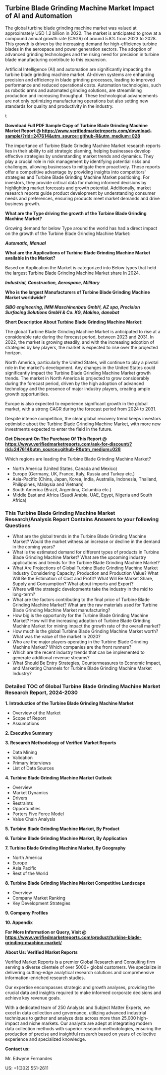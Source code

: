 <h2>Turbine Blade Grinding Machine Market Impact of AI and Automation</h2><p>The global turbine blade grinding machine market was valued at approximately USD 1.2 billion in 2022. The market is anticipated to grow at a compound annual growth rate (CAGR) of around 5.8% from 2023 to 2028. This growth is driven by the increasing demand for high-efficiency turbine blades in the aerospace and power generation sectors. The adoption of advanced grinding technologies and the rising need for precision in turbine blade manufacturing contribute to this expansion.</p><p>Artificial Intelligence (AI) and automation are significantly impacting the turbine blade grinding machine market. AI-driven systems are enhancing precision and efficiency in blade grinding processes, leading to improved performance and reduced operational costs. Automation technologies, such as robotic arms and automated grinding solutions, are streamlining production and increasing throughput. These technological advancements are not only optimizing manufacturing operations but also setting new standards for quality and productivity in the industry.</p>t</p><p id="" class=""><strong>Download Full PDF Sample Copy of Turbine Blade Grinding Machine Market Report @ <a href="https://www.verifiedmarketreports.com/download-sample/?rid=247614&utm_source=github-R&utm_medium=028" target="_blank">https://www.verifiedmarketreports.com/download-sample/?rid=247614&utm_source=github-R&utm_medium=028</a></strong></p><p>The importance of&nbsp;Turbine Blade Grinding Machine Market research reports lies in their ability to aid strategic planning, helping businesses develop effective strategies by understanding market trends and dynamics. They play a crucial role in risk management by identifying potential risks and challenges, allowing businesses to mitigate them proactively. These reports offer a competitive advantage by providing insights into competitors' strategies and Turbine Blade Grinding Machine Market positioning. For investors, they provide critical data for making informed decisions by highlighting market forecasts and growth potential. Additionally, market research reports guide product development by understanding consumer needs and preferences, ensuring products meet market demands and drive business growth.</p><p><strong>What are the&nbsp;Type driving the growth of the Turbine Blade Grinding Machine Market?</strong></p><p id="" class="">Growing demand for below Type around the world has had a direct impact on the growth of the Turbine Blade Grinding Machine Market:</p><em><strong>Automatic, Manual</strong></em></p><strong>What are the&nbsp;Applications&nbsp;of Turbine Blade Grinding Machine Market available in the Market?</strong></p><p id="" class="">Based on Application the Market is categorized into Below types that held the largest Turbine Blade Grinding Machine Market share In 2024.</p><em><strong>Industrial, Construction, Aerospace, Military</strong></em></p><strong>Who is the largest Manufacturers of Turbine Blade Grinding Machine Market worldwide?</strong></p><p><em><strong>SIBO engineering, IMM Maschinenbau GmbH, AZ spa, Precision Surfacing Solutions GmbH & Co. KG, Makino, danobat</strong></em></p><p id="" class=""><strong>Short Description About Turbine Blade Grinding Machine Market:</strong></p><p>The global Turbine Blade Grinding Machine Market is anticipated to rise at a considerable rate during the forecast period, between 2023 and 2031. In 2022, the market is growing steadily, and with the increasing adoption of strategies by key players, the market is expected to rise over the projected horizon.</p><p>North America, particularly the United States, will continue to play a pivotal role in the market's development. Any changes in the United States could significantly impact the Turbine Blade Grinding Machine Market growth trends. The market in North America is projected to grow considerably during the forecast period, driven by the high adoption of advanced technology and the presence of major industry players, creating ample growth opportunities.</p><p>Europe is also expected to experience significant growth in the global market, with a strong CAGR during the forecast period from 2024 to 2031.</p><p>Despite intense competition, the clear global recovery trend keeps investors optimistic about the Turbine Blade Grinding Machine Market, with more new investments expected to enter the field in the future.</p><p id="" class=""><strong>Get Discount On The Purchase Of This Report @ <a href="https://www.verifiedmarketreports.com/ask-for-discount/?rid=247614&utm_source=github-R&utm_medium=028" target="_blank">https://www.verifiedmarketreports.com/ask-for-discount/?rid=247614&utm_source=github-R&utm_medium=028</a></strong></p>Which regions are leading the Turbine Blade Grinding Machine Market?</p><ul><li>North America (United States, Canada and Mexico)</li><li>Europe (Germany, UK, France, Italy, Russia and Turkey etc.)</li><li>Asia-Pacific (China, Japan, Korea, India, Australia, Indonesia, Thailand, Philippines, Malaysia and Vietnam)</li><li>South America (Brazil, Argentina, Columbia etc.)</li><li>Middle East and Africa (Saudi Arabia, UAE, Egypt, Nigeria and South Africa)</li></ul><h3 id="" class="">This Turbine Blade Grinding Machine Market Research/Analysis Report Contains Answers to your following Questions</h3><ul><li>What are the global trends in the Turbine Blade Grinding Machine Market? Would the market witness an increase or decline in the demand in the coming years?</li><li>What is the estimated demand for different types of products in Turbine Blade Grinding Machine Market? What are the upcoming industry applications and trends for the Turbine Blade Grinding Machine Market?</li><li>What Are Projections of Global Turbine Blade Grinding Machine Market Industry Considering Capacity, Production and Production Value? What Will Be the Estimation of Cost and Profit? What Will Be Market Share, Supply and Consumption? What about imports and Export?</li><li>Where will the strategic developments take the industry in the mid to long-term?</li><li>What are the factors contributing to the final price of Turbine Blade Grinding Machine Market? What are the raw materials used for Turbine Blade Grinding Machine Market manufacturing?</li><li>How big is the opportunity for the Turbine Blade Grinding Machine Market? How will the increasing adoption of Turbine Blade Grinding Machine Market for mining impact the growth rate of the overall market?</li><li>How much is the global Turbine Blade Grinding Machine Market worth? What was the value of the market In 2020?</li><li>Who are the major players operating in the Turbine Blade Grinding Machine Market? Which companies are the front runners?</li><li>Which are the recent industry trends that can be implemented to generate additional revenue streams?</li><li>What Should Be Entry Strategies, Countermeasures to Economic Impact, and Marketing Channels for Turbine Blade Grinding Machine Market Industry?</li></ul><h3 id="" class="">Detailed TOC of Global Turbine Blade Grinding Machine Market Research Report, 2024-2030</h3><p id="" class=""><strong>1. Introduction of the Turbine Blade Grinding Machine Market</strong></p><ul><li>Overview of the Market</li><li>Scope of Report</li><li>Assumptions</li></ul><p id="" class=""><strong>2. Executive Summary</strong></p><p id="" class=""><strong>3. Research Methodology of Verified Market Reports</strong></p><ul><li>Data Mining</li><li>Validation</li><li>Primary Interviews</li><li>List of Data Sources</li></ul><p id="" class=""><strong>4. Turbine Blade Grinding Machine Market Outlook</strong></p><ul><li>Overview</li><li>Market Dynamics</li><li>Drivers</li><li>Restraints</li><li>Opportunities</li><li>Porters Five Force Model</li><li>Value Chain Analysis</li></ul><p id="" class=""><strong>5. Turbine Blade Grinding Machine Market, By Product</strong></p><p id="" class=""><strong>6. Turbine Blade Grinding Machine Market, By Application</strong></p><p id="" class=""><strong>7. Turbine Blade Grinding Machine Market, By Geography</strong></p><ul><li>North America</li><li>Europe</li><li>Asia Pacific</li><li>Rest of the World</li></ul><p id="" class=""><strong>8. Turbine Blade Grinding Machine Market Competitive Landscape</strong></p><ul><li>Overview</li><li>Company Market Ranking</li><li>Key Development Strategies</li></ul><p id="" class=""><strong>9. Company Profiles</strong></p><p id="" class=""><strong>10. Appendix</strong></p><p id="" class=""><strong>For More Information or Query, Visit @ <a href="https://www.verifiedmarketreports.com/product/turbine-blade-grinding-machine-market/" target="_blank">https://www.verifiedmarketreports.com/product/turbine-blade-grinding-machine-market/</a></strong></p><p id="" class=""><strong>About Us: Verified Market Reports</strong></p><p id="" class="">Verified Market Reports is a premier Global Research and Consulting firm serving a diverse clientele of over 5000+ global customers. We specialize in delivering cutting-edge analytical research solutions and comprehensive information-enriched research studies.</p><p id="" class="">Our expertise encompasses strategic and growth analyses, providing the crucial data and insights required to make informed corporate decisions and achieve key revenue goals.</p><p id="" class="">With a dedicated team of 250 Analysts and Subject Matter Experts, we excel in data collection and governance, utilizing advanced industrial techniques to gather and analyze data across more than 25,000 high-impact and niche markets. Our analysts are adept at integrating modern data collection methods with superior research methodologies, ensuring the production of precise and insightful research based on years of collective experience and specialized knowledge.</p><p id="" class=""><strong>Contact us:</strong></p><p id="" class="">Mr. Edwyne Fernandes</p><p id="" class="">US: +1(302) 551-2611</p>